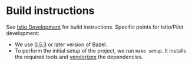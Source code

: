 # Build instructions

See [Istio Development](https://github.com/istio/istio/blob/master/devel/README.md) for build instructions. Specific points for Istio/Pilot development:
* We use   [0.5.3](https://github.com/bazelbuild/bazel/releases/tag/0.5.3) or later version of Bazel.
* To perform the initial setup of the project, we run `make setup`. It installs the required tools and  [vendorizes](https://golang.org/cmd/go/#hdr-Vendor_Directories) the dependencies.
